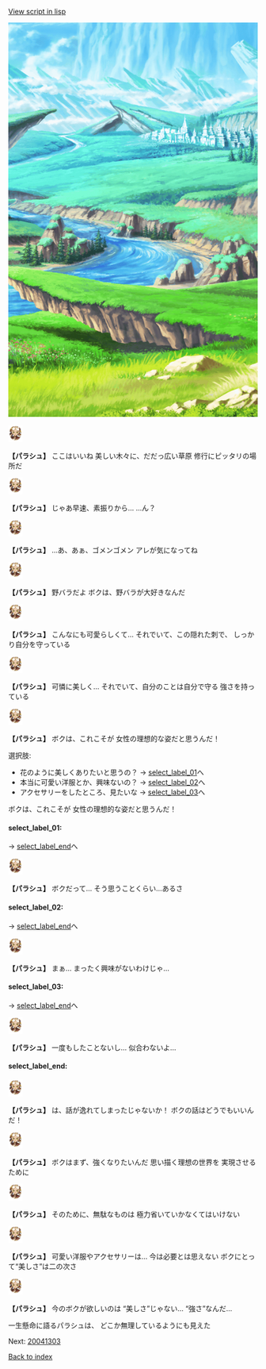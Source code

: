 [View script in lisp](../scripts/20041302.txt)

![plain.png](../images/backgrounds/plain.png)

<img src="../images/units/200411.png" alt="200411.png" height="34"/>

**【パラシュ】**
ここはいいね
美しい木々に、だだっ広い草原
修行にピッタリの場所だ

<img src="../images/units/200411.png" alt="200411.png" height="34"/>

**【パラシュ】**
じゃあ早速、素振りから…
…ん？

<img src="../images/units/200411.png" alt="200411.png" height="34"/>

**【パラシュ】**
…あ、あぁ、ゴメンゴメン
アレが気になってね

<img src="../images/units/200411.png" alt="200411.png" height="34"/>

**【パラシュ】**
野バラだよ
ボクは、野バラが大好きなんだ

<img src="../images/units/200411.png" alt="200411.png" height="34"/>

**【パラシュ】**
こんなにも可愛らしくて…
それでいて、この隠れた刺で、
しっかり自分を守っている

<img src="../images/units/200411.png" alt="200411.png" height="34"/>

**【パラシュ】**
可憐に美しく…
それでいて、自分のことは自分で守る
強さを持っている

<img src="../images/units/200411.png" alt="200411.png" height="34"/>

**【パラシュ】**
ボクは、これこそが
女性の理想的な姿だと思うんだ！

選択肢:
- 花のように美しくありたいと思うの？ → [select_label_01](#select_label_01)へ
- 本当に可愛い洋服とか、興味ないの？ → [select_label_02](#select_label_02)へ
- アクセサリーをしたところ、見たいな → [select_label_03](#select_label_03)へ

ボクは、これこそが
女性の理想的な姿だと思うんだ！

#### select_label_01:
 → [select_label_end](#select_label_end)へ

<img src="../images/units/200411.png" alt="200411.png" height="34"/>

**【パラシュ】**
ボクだって…
そう思うことくらい…あるさ

#### select_label_02:
 → [select_label_end](#select_label_end)へ

<img src="../images/units/200411.png" alt="200411.png" height="34"/>

**【パラシュ】**
まぁ…
まったく興味がないわけじゃ…

#### select_label_03:
 → [select_label_end](#select_label_end)へ

<img src="../images/units/200411.png" alt="200411.png" height="34"/>

**【パラシュ】**
一度もしたことないし…
似合わないよ…

#### select_label_end:

<img src="../images/units/200411.png" alt="200411.png" height="34"/>

**【パラシュ】**
は、話が逸れてしまったじゃないか！
ボクの話はどうでもいいんだ！

<img src="../images/units/200411.png" alt="200411.png" height="34"/>

**【パラシュ】**
ボクはまず、強くなりたいんだ
思い描く理想の世界を
実現させるために

<img src="../images/units/200411.png" alt="200411.png" height="34"/>

**【パラシュ】**
そのために、無駄なものは
極力省いていかなくてはいけない

<img src="../images/units/200411.png" alt="200411.png" height="34"/>

**【パラシュ】**
可愛い洋服やアクセサリーは…
今は必要とは思えない
ボクにとって“美しさ”は二の次さ

<img src="../images/units/200411.png" alt="200411.png" height="34"/>

**【パラシュ】**
今のボクが欲しいのは
“美しさ”じゃない…
“強さ”なんだ…

一生懸命に語るパラシュは、
どこか無理しているようにも見えた

Next: [20041303](20041303.md)

[Back to index](index.md)
